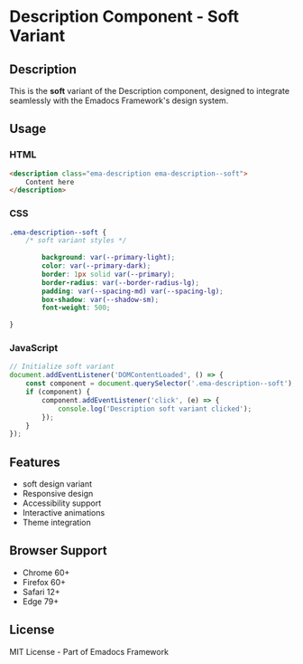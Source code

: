 # Description Component - Soft Variant

## Description
This is the **soft** variant of the Description component, designed to integrate seamlessly with the Emadocs Framework's design system.

## Usage

### HTML
```html
<description class="ema-description ema-description--soft">
    Content here
</description>
```

### CSS
```css
.ema-description--soft {
    /* soft variant styles */
    
        background: var(--primary-light);
        color: var(--primary-dark);
        border: 1px solid var(--primary);
        border-radius: var(--border-radius-lg);
        padding: var(--spacing-md) var(--spacing-lg);
        box-shadow: var(--shadow-sm);
        font-weight: 500;
    
}
```

### JavaScript
```javascript
// Initialize soft variant
document.addEventListener('DOMContentLoaded', () => {
    const component = document.querySelector('.ema-description--soft');
    if (component) {
        component.addEventListener('click', (e) => {
            console.log('Description soft variant clicked');
        });
    }
});
```

## Features
- soft design variant
- Responsive design
- Accessibility support
- Interactive animations
- Theme integration

## Browser Support
- Chrome 60+
- Firefox 60+
- Safari 12+
- Edge 79+

## License
MIT License - Part of Emadocs Framework
